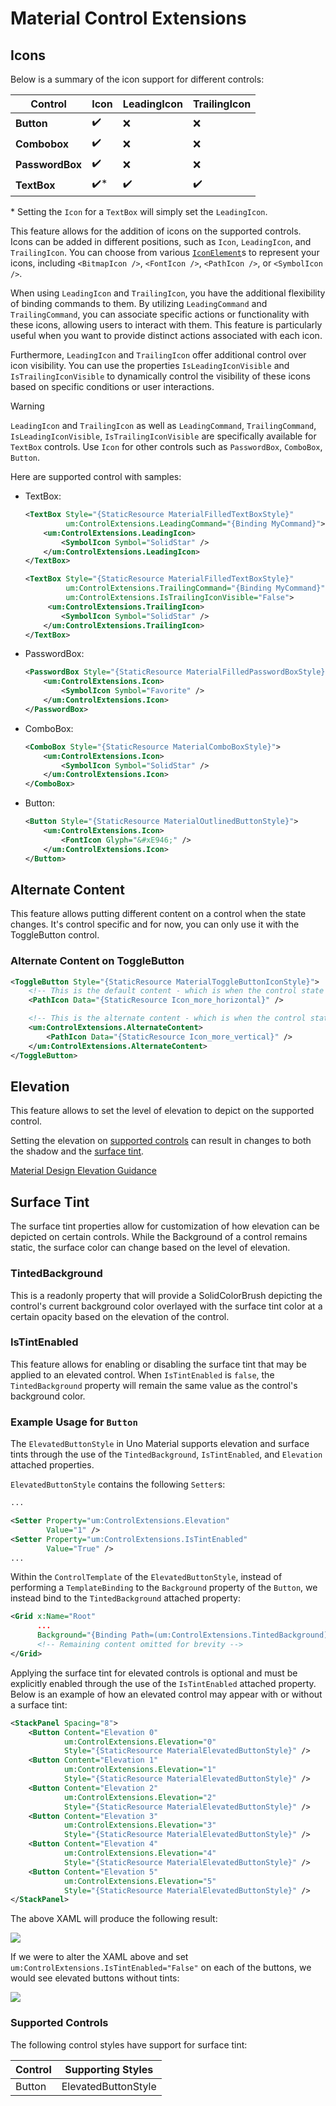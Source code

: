# Material Control Extensions

## Icons

Below is a summary of the icon support for different controls:

| Control         |  Icon | LeadingIcon | TrailingIcon |
|-----------------|-------|-------------|--------------|
| **Button**      |   ✔️  |      ❌    |      ❌      |
| **Combobox**    |   ✔️  |      ❌    |      ❌      |
| **PasswordBox** |   ✔️  |      ❌    |      ❌      |
| **TextBox**     |  ✔️*  |      ✔️    |      ✔️      |

\* Setting the `Icon` for a `TextBox` will simply set the `LeadingIcon`.

This feature allows for the addition of icons on the supported controls. Icons can be added in different positions, such as `Icon`, `LeadingIcon`, and `TrailingIcon`. You can choose from various [`IconElement`](https://docs.microsoft.com/en-us/windows/windows-app-sdk/api/winrt/microsoft.ui.xaml.controls.iconelement)s to represent your icons, including `<BitmapIcon />`, `<FontIcon />`, `<PathIcon />`, or `<SymbolIcon />`.

When using `LeadingIcon` and `TrailingIcon`, you have the additional flexibility of binding commands to them. By utilizing `LeadingCommand` and `TrailingCommand`, you can associate specific actions or functionality with these icons, allowing users to interact with them. This feature is particularly useful when you want to provide distinct actions associated with each icon.

Furthermore, `LeadingIcon` and `TrailingIcon` offer additional control over icon visibility. You can use the properties `IsLeadingIconVisible` and `IsTrailingIconVisible` to dynamically control the visibility of these icons based on specific conditions or user interactions.

> [!WARNING]
> `LeadingIcon` and `TrailingIcon` as well as `LeadingCommand`, `TrailingCommand`, `IsLeadingIconVisible`, `IsTrailingIconVisible` are specifically available for `TextBox` controls. Use `Icon` for other controls such as `PasswordBox`, `ComboBox`, `Button`.

Here are supported control with samples:

* TextBox:

    ```xml
    <TextBox Style="{StaticResource MaterialFilledTextBoxStyle}"
             um:ControlExtensions.LeadingCommand="{Binding MyCommand}">
        <um:ControlExtensions.LeadingIcon>
            <SymbolIcon Symbol="SolidStar" />
        </um:ControlExtensions.LeadingIcon>
    </TextBox>

    <TextBox Style="{StaticResource MaterialFilledTextBoxStyle}"
             um:ControlExtensions.TrailingCommand="{Binding MyCommand}"
             um:ControlExtensions.IsTrailingIconVisible="False">
         <um:ControlExtensions.TrailingIcon>
            <SymbolIcon Symbol="SolidStar" />
        </um:ControlExtensions.TrailingIcon>
    </TextBox>
    ```

* PasswordBox:

    ```xml
    <PasswordBox Style="{StaticResource MaterialFilledPasswordBoxStyle}">
        <um:ControlExtensions.Icon>
            <SymbolIcon Symbol="Favorite" />
        </um:ControlExtensions.Icon>
    </PasswordBox>
    ```

* ComboBox:

    ```xml
    <ComboBox Style="{StaticResource MaterialComboBoxStyle}">
        <um:ControlExtensions.Icon>
            <SymbolIcon Symbol="SolidStar" />
        </um:ControlExtensions.Icon>
    </ComboBox>
    ```

* Button:

    ```xml
    <Button Style="{StaticResource MaterialOutlinedButtonStyle}">
        <um:ControlExtensions.Icon>
            <FontIcon Glyph="&#xE946;" />
        </um:ControlExtensions.Icon>
    </Button>
    ```

## Alternate Content

This feature allows putting different content on a control when the state changes.
It's control specific and for now, you can only use it with the ToggleButton control.

### Alternate Content on ToggleButton

```xml
<ToggleButton Style="{StaticResource MaterialToggleButtonIconStyle}">
    <!-- This is the default content - which is when the control state is UNCHECKED (the default value of a ToggleButton) -->
    <PathIcon Data="{StaticResource Icon_more_horizontal}" />

    <!-- This is the alternate content - which is when the control state is CHECKED -->
    <um:ControlExtensions.AlternateContent>
        <PathIcon Data="{StaticResource Icon_more_vertical}" />
    </um:ControlExtensions.AlternateContent>
</ToggleButton>
```

## Elevation

This feature allows to set the level of elevation to depict on the supported control.

Setting the elevation on [supported controls](#supported-controls) can result in changes to both the shadow and the [surface tint](#surface-tint).

[Material Design Elevation Guidance](https://m3.material.io/styles/elevation/overview)

## Surface Tint

The surface tint properties allow for customization of how elevation can be depicted on certain controls. While the Background of a control remains static, the surface color can change based on the level of elevation.

### TintedBackground

This is a readonly property that will provide a SolidColorBrush depicting the control's current background color overlayed with the surface tint color at a certain opacity based on the elevation of the control.

### IsTintEnabled

This feature allows for enabling or disabling the surface tint that may be applied to an elevated control. When `IsTintEnabled` is `false`, the `TintedBackground` property will remain the same value as the control's background color.

### Example Usage for `Button`

The `ElevatedButtonStyle` in Uno Material supports elevation and surface tints through the use of the `TintedBackground`, `IsTintEnabled`, and `Elevation` attached properties.

`ElevatedButtonStyle` contains the following `Setter`s:

```xml
...

<Setter Property="um:ControlExtensions.Elevation"
        Value="1" />
<Setter Property="um:ControlExtensions.IsTintEnabled"
        Value="True" />
...
```

Within the `ControlTemplate` of the `ElevatedButtonStyle`, instead of performing a `TemplateBinding` to the `Background` property of the `Button`, we instead bind to the `TintedBackground` attached property:

```xml
<Grid x:Name="Root"
      ...
      Background="{Binding Path=(um:ControlExtensions.TintedBackground), RelativeSource={RelativeSource TemplatedParent}}">
      <!-- Remaining content omitted for brevity -->
</Grid>
```

Applying the surface tint for elevated controls is optional and must be explicitly enabled through the use of the `IsTintEnabled` attached property. Below is an example of how an elevated control may appear  with or without a surface tint:

```xml
<StackPanel Spacing="8">
    <Button Content="Elevation 0"
            um:ControlExtensions.Elevation="0"
            Style="{StaticResource MaterialElevatedButtonStyle}" />
    <Button Content="Elevation 1"
            um:ControlExtensions.Elevation="1"
            Style="{StaticResource MaterialElevatedButtonStyle}" />
    <Button Content="Elevation 2"
            um:ControlExtensions.Elevation="2"
            Style="{StaticResource MaterialElevatedButtonStyle}" />
    <Button Content="Elevation 3"
            um:ControlExtensions.Elevation="3"
            Style="{StaticResource MaterialElevatedButtonStyle}" />
    <Button Content="Elevation 4"
            um:ControlExtensions.Elevation="4"
            Style="{StaticResource MaterialElevatedButtonStyle}" />
    <Button Content="Elevation 5"
            um:ControlExtensions.Elevation="5"
            Style="{StaticResource MaterialElevatedButtonStyle}" />
</StackPanel> 
```

The above XAML will produce the following result:

![](assets/material-elevation-buttons.png)

If we were to alter the XAML above and set `um:ControlExtensions.IsTintEnabled="False"` on each of the buttons, we would see elevated buttons without tints:

![](assets/material-elevation-buttons-shadow-only.png)

### Supported Controls

The following control styles have support for surface tint:

| Control | Supporting Styles   |
|---------|---------------------|
| Button  | ElevatedButtonStyle |
